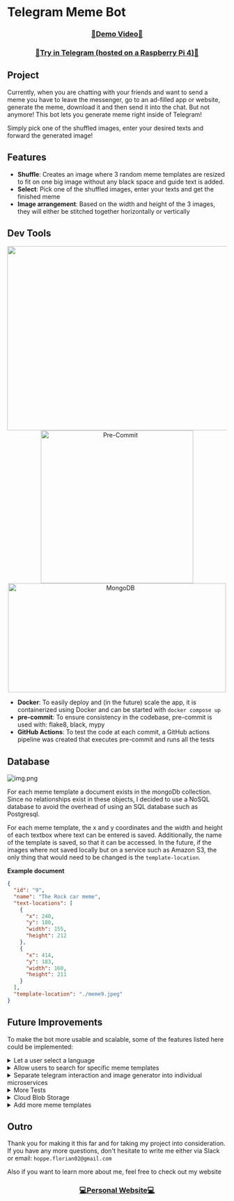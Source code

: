 # Telegram Meme Bot


<h3 align="center"><a target="_blank" href="https://www.youtube.com/watch?v=99mFfEvAQO4">🎥Demo Video🎥</a></h3>

<h3 align="center"><a target="_blank" href="https://t.me/jetbrains_challenge_bot">🤖Try in Telegram (hosted on  a Raspberry Pi 4)🤖</a></h3>

## Project
Currently, when you are chatting with your friends and want to send a meme
you have to leave the messenger, go to an ad-filled app or website, generate the meme, download it
and then send it into the chat. But not anymore! This bot lets you generate meme right inside of Telegram!

Simply pick one of the shuffled images, enter your desired texts and forward the generated image!

## Features

- **Shuffle**: Creates an image where 3 random meme templates are resized to fit on one big image without any black space and guide text is added.
- **Select**: Pick one of the shuffled images, enter your texts and get the finished meme
- **Image arrangement**: Based on the width and height of the 3 images, they will either be stitched together horizontally
or vertically

## Dev Tools
<p align="center">
  <img src="https://logos-world.net/wp-content/uploads/2021/02/Docker-Logo-2015-2017.png" alt="Docker" width="1500" height="421.875">


<img src="https://pre-commit.com/logo.svg" alt="Pre-Commit" width="350" height="350">
<img src="https://cdn.invicti.com/statics/img/drive/h2jfrvzrbyh1yff2n3wfu2hkqqps6x_uvqo.png" alt="MongoDB" width="500" height="250">
</p>

- **Docker**: To easily deploy and (in the future) scale the app, it is containerized using Docker and can be started
with ```docker compose up```
- **pre-commit**: To ensure consistency in the codebase, pre-commit is used with: flake8, black, mypy
- **GitHub Actions**: To test the code at each commit, a GitHub actions pipeline was created that executes pre-commit
and runs all the tests

## Database
![img.png](https://upload.wikimedia.org/wikipedia/commons/9/93/MongoDB_Logo.svg)

For each meme template a document exists in the mongoDb collection. Since no relationships
exist in these objects, I decided to use a NoSQL database to avoid the overhead of using an SQL database such as Postgresql.

For each meme template, the x and y coordinates and the width and height of each
textbox where text can be entered is saved. Additionally, the name of the template is saved, so that it can be
accessed. In the future, if the images where not saved locally but on a service such as Amazon S3, the only
thing  that would need to be changed is the ``template-location``.

**Example document**


```json
{
  "id": "9",
  "name": "The Rock car meme",
  "text-locations": [
    {
      "x": 240,
      "y": 180,
      "width": 155,
      "height": 212
    },
    {
      "x": 414,
      "y": 183,
      "width": 160,
      "height": 211
    }
  ],
  "template-location": "./meme9.jpeg"
}
```

## Future Improvements
To make the bot more usable and scalable, some of the features listed here
could be implemented:



<details>
    <summary>Let a user select a language</summary>

    Currently to change the language, the settings variable has to be changed
    and the server restarted. A feature could be added that lets users 
    pick the language in which the bot communicates with them

</details>


 <details>
  <summary>Allow users to search for specific meme templates</summary>

    Currently the user has to call /shuffle until he finds a meme 
    template that fits his needs. To avoid this, a feature could be 
    added to let users search for specific templates
 </details>



 <details>
  <summary>Separate telegram interaction and image generator into individual microservices</summary>

    The part of the code that generates the code could be moved out into a separate
    docker container, to be able to scale it independetly without creating more 
    instances of the container that interacts with the Telegram API
 </details>

 <details>
  <summary>More Tests</summary>

    Tests for test ImageShuffler class have already been added. 
    But of course more tests for the other classes could be added to increase
    test test coverage of the project
 </details>

 <details>
  <summary>Cloud Blob Storage</summary>

    Currently all the templates are saved on the host server, 
    which adds additional workload on a single machine. 
    To prevent this and use more storage, a cloud service such as 
    AWS S3 Cloud Storage could be used to store the images in the cloud.

 </details>

 <details>
  <summary>Add more meme templates</summary>

    Currently there are only 10 meme templates in the database.
    More templates should be added to give the user more options to choose from
 </details>

## Outro
Thank you for making it this far and for taking my project into consideration.
If you have any more questions, don't hesitate to write me either via Slack or email:
 `hoppe.florian02@gmail.com`

Also if you want to learn more about me, feel free to check out my website
<h3 align="center">
  <a href="https://www.flohop.com/" target="_blank">💻Personal Website💻</a>
</h3>
